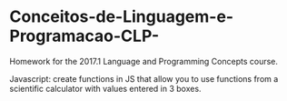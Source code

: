 # Conceitos-de-Linguagem-e-Programacao-CLP-
Homework for the 2017.1 Language and Programming Concepts course.

Javascript: create functions in JS that allow you to use functions from a scientific calculator with values entered in 3 boxes.
